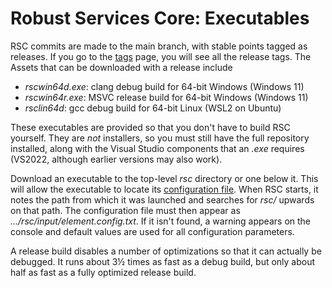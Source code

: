 # Robust Services Core: Executables

RSC commits are made to the main branch, with stable points tagged
as releases. If you go to the
[tags](https://github.com/GregUtas/robust-services-core/tags) page,
you will see all the release tags. The Assets that can be downloaded
with a release include
* _rscwin64d.exe_: clang debug build for 64-bit Windows (Windows 11)
* _rscwin64r.exe_: MSVC release build for 64-bit Windows (Windows 11)
* _rsclin64d_: gcc debug build for 64-bit Linux (WSL2 on Ubuntu)

These executables are provided so that you don't have to build RSC
yourself. They are _not_ installers, so you must still have the full
repository installed, along with the Visual Studio components that an
_.exe_ requires (VS2022, although earlier versions may also work).

Download an executable to the top-level _rsc_ directory or one below
it. This will allow the executable to locate its
[configuration file](/input/element.config.txt). When RSC starts, it
notes the path from which it was launched and searches for _rsc/_
upwards on that path. The configuration file must then appear as
_.../rsc/input/element.config.txt_. If it isn't found, a warning
appears on the console and default values are used for all
configuration parameters.

A release build disables a number of optimizations so that it can
actually be debugged. It runs about 3&#189; times as fast as a debug
build, but only about half as fast as a fully optimized release build.
